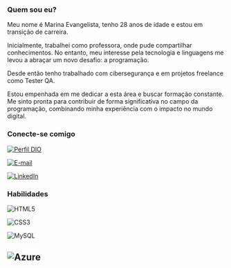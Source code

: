 ### Quem sou eu?

Meu nome é Marina Evangelista, tenho 28 anos de idade e estou em transição de carreira.

Inicialmente, trabalhei como professora, onde pude compartilhar conhecimentos. No entanto, meu interesse pela tecnologia e linguagens me levou a abraçar um novo desafio: a programação.

Desde então tenho trabalhado com cibersegurança e em projetos freelance como Tester QA.

Estou empenhada em me dedicar a esta área e buscar formação constante. Me sinto pronta para contribuir de forma significativa no campo da programação, combinando minha experiência com o impacto no mundo digital.

### Conecte-se comigo
[![Perfil DIO](https://img.shields.io/badge/-Meu%20Perfil%20na%20DIO-30A3DC?style=for-the-badge)](https://github.com/evmarina12)

[![E-mail](https://img.shields.io/badge/-Email-000?style=for-the-badge&logo=microsoft-outlook&logoColor=007BFF)](mailto:marinaevangelista08@gmail.com)

[![LinkedIn](https://img.shields.io/badge/LinkedIn-000?style=for-the-badge&logo=linkedin&logoColor=0E76A8)](https://www.linkedin.com/in/marina-evangelista-54188110b/)

### Habilidades

![HTML5](https://img.shields.io/badge/HTML5-000?style=for-the-badge&logo=html5)

![CSS3](https://img.shields.io/badge/CSS3-000?style=for-the-badge&logo=css3&logoColor=264CE4)


![MySQL](https://img.shields.io/badge/MySQL-000?style=for-the-badge&logo=mysql&logoColor=005C84)

![Azure](https://img.shields.io/badge/Azure-blue?style=for-the-badge&logo=microsoft%20azure&logoColor=blue&labelColor=FFFFFF&link=https%3A%2F%2Fimages.app.goo.gl%2FK7PN1jYJd57x4q7A8)
---
